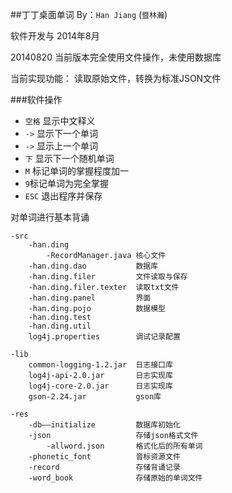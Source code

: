 
##丁丁桌面单词
By：`Han Jiang` (`暨林瀚`)

软件开发与 2014年8月

20140820 当前版本完全使用文件操作，未使用数据库

当前实现功能：
读取原始文件，转换为标准JSON文件



###软件操作
* `空格` 显示中文释义
* `->` 显示下一个单词
* `->` 显示上一个单词
* `下` 显示下一个随机单词
* `M` 标记单词的掌握程度加一
* `9`标记单词为完全掌握
* `ESC` 退出程序并保存

对单词进行基本背诵

```
-src
	-han.ding
		-RecordManager.java 核心文件
	-han.ding.dao			数据库
	-han.ding.filer			文件读取与保存
	-han.ding.filer.texter	读取txt文件
	-han.ding.panel			界面
	-han.ding.pojo			数据模型
	-han.ding.test
	-han.ding.util
	log4j.properties		调试记录配置
	
-lib
	common-logging-1.2.jar	日志接口库
	log4j-api-2.0.jar		日志实现库
	log4j-core-2.0.jar		日志实现库
	gson-2.24.jar			gson库
	
-res
	-db——initialize			数据库初始化
	-json	   				存储json格式文件
		-allword.json		格式化后的所有单词
	-phonetic_font   		音标资源文件
	-record	 				存储背诵记录
	-word_book 				存储原始的单词文件
```
